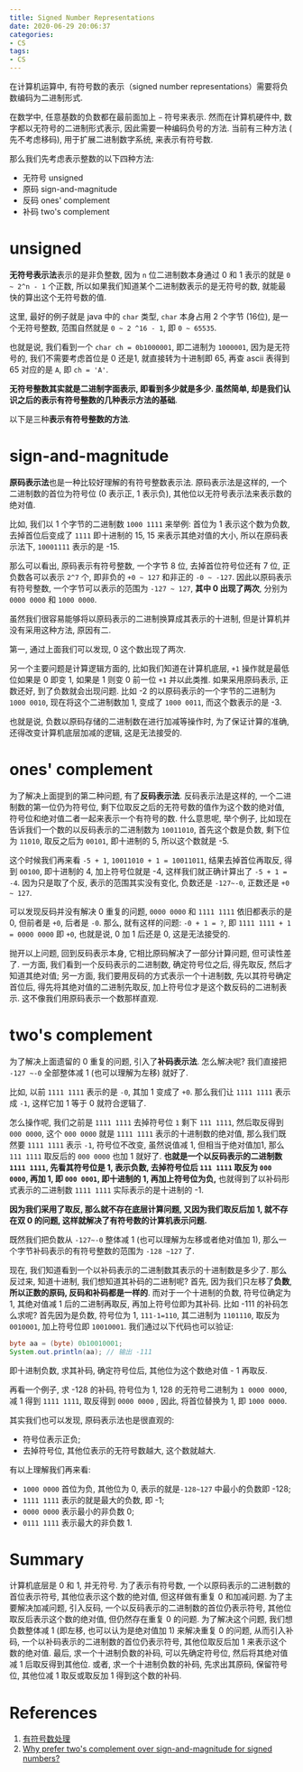```yaml
---
title: Signed Number Representations
date: 2020-06-29 20:06:37
categories:
- CS
tags:
- CS
---
```


在计算机运算中, 有符号数的表示（signed number representations）需要将负数编码为二进制形式.

在数学中, 任意基数的负数都在最前面加上 `−` 符号来表示. 然而在计算机硬件中, 数字都以无符号的二进制形式表示, 因此需要一种编码负号的方法. 当前有三种方法 ( 先不考虑移码), 用于扩展二进制数字系统, 来表示有符号数.

那么我们先考虑表示整数的以下四种方法:

- 无符号 unsigned
- 原码 sign-and-magnitude
- 反码 ones' complement
- 补码 two's complement



# unsigned

**无符号表示法**表示的是非负整数, 因为 `n` 位二进制数本身通过 0 和 1 表示的就是 `0 ~ 2^n - 1` 个正数, 所以如果我们知道某个二进制数表示的是无符号的数, 就能最快的算出这个无符号数的值.

这里, 最好的例子就是 java 中的 `char` 类型, `char` 本身占用 2 个字节 (16位), 是一个无符号整数, 范围自然就是 `0 ~ 2 ^16 - 1`, 即 `0 ~ 65535`.

也就是说, 我们看到一个 `char ch = 0b1000001`, 即二进制为 `1000001`, 因为是无符号的, 我们不需要考虑首位是 0 还是1, 就直接转为十进制即 65, 再查 ascii 表得到 65 对应的是 `A`, 即 `ch = 'A'`. 

**无符号整数其实就是二进制字面表示, 即看到多少就是多少. 虽然简单, 却是我们认识之后的表示有符号整数的几种表示方法的基础**. 

以下是三种**表示有符号整数的方法**.



# sign-and-magnitude

**原码表示法**也是一种比较好理解的有符号整数表示法. 原码表示法是这样的, 一个二进制数的首位为符号位 (0 表示正, 1 表示负), 其他位以无符号表示法来表示数的绝对值.

比如, 我们以 1 个字节的二进制数 `1000 1111` 来举例: 首位为 1 表示这个数为负数, 去掉首位后变成了 `1111` 即十进制的 15, 15 来表示其绝对值的大小, 所以在原码表示法下, `10001111` 表示的是 -15.

那么可以看出, 原码表示有符号整数, 一个字节 8 位, 去掉首位符号位还有 7 位, 正负数各可以表示 `2^7` 个, 即非负的 `+0 ~ 127` 和非正的 `-0 ~ -127`. 因此以原码表示有符号整数, 一个字节可以表示的范围为 `-127 ~ 127`, **其中 0 出现了两次**, 分别为 `0000 0000` 和 `1000 0000`.

虽然我们很容易能够将以原码表示的二进制换算成其表示的十进制, 但是计算机并没有采用这种方法, 原因有二.

第一, 通过上面我们可以发现, 0 这个数出现了两次.

另一个主要问题是计算逻辑方面的, 比如我们知道在计算机底层, `+1` 操作就是最低位如果是 0 即变 1, 如果是 1 则变 0 前一位 `+1` 并以此类推. 如果采用原码表示, 正数还好, 到了负数就会出现问题. 比如 -2 的以原码表示的一个字节的二进制为 `1000 0010`, 现在将这个二进制数加 1, 变成了 `1000 0011`, 而这个数表示的是 -3.

也就是说, 负数以原码存储的二进制数在进行加减等操作时, 为了保证计算的准确, 还得改变计算机底层加减的逻辑, 这是无法接受的.



# ones' complement

为了解决上面提到的第二种问题, 有了**反码表示法**. 反码表示法是这样的, 一个二进制数的第一位仍为符号位, 剩下位取反之后的无符号数的值作为这个数的绝对值, 符号位和绝对值二者一起来表示一个有符号的数. 什么意思呢, 举个例子, 比如现在告诉我们一个数的以反码表示的二进制数为 `10011010`, 首先这个数是负数, 剩下位为 `11010`, 取反之后为 `00101`, 即十进制的 5, 所以这个数就是 -5.

这个时候我们再来看 `-5 + 1`, `10011010 + 1 = 10011011`, 结果去掉首位再取反, 得到 `00100`, 即十进制的 4, 加上符号位就是 -4, 这样我们就正确计算出了 `-5 + 1 = -4`. 因为只是取了个反, 表示的范围其实没有变化, 负数还是 `-127~-0`, 正数还是 `+0 ~ 127`.

可以发现反码并没有解决 0 重复的问题, `0000 0000` 和 `1111 1111` 依旧都表示的是 0, 但前者是 `+0`, 后者是 `-0`. 那么, 就有这样的问题: `-0 + 1 = ?`, 即 `1111 1111 + 1 = 0000 0000` 即 `+0`, 也就是说, 0 加 1 后还是 0, 这是无法接受的.

抛开以上问题, 回到反码表示本身, 它相比原码解决了一部分计算问题, 但可读性差了. 一方面, 我们看到一个反码表示的二进制数, 确定符号位之后, 得先取反, 然后才知道其绝对值; 另一方面, 我们要用反码的方式表示一个十进制数, 先以其符号确定首位后, 得先将其绝对值的二进制先取反, 加上符号位才是这个数反码的二进制表示. 这不像我们用原码表示一个数那样直观.



# two's complement

为了解决上面遗留的 0 重复的问题, 引入了**补码表示法**. 怎么解决呢? 我们直接把 `-127 ~-0` 全部整体减 1 (也可以理解为左移) 就好了.

比如, 以前 `1111 1111` 表示的是 `-0`, 其加 1 变成了 `+0`. 那么我们让 `1111 1111` 表示成 `-1`, 这样它加 1 等于 0 就符合逻辑了.

怎么操作呢, 我们之前是 `1111 1111` 去掉符号位 `1` 剩下 `111 1111`, 然后取反得到 `000 0000`, 这个 `000 0000`  就是 `1111 1111` 表示的十进制数的绝对值, 那么我们既然要 `1111 1111` 表示 `-1`, 符号位不改变, 虽然说值减 1, 但相当于绝对值加1, 那么 `111 1111` 取反后的 `000 0000` 也加 1 就好了. **也就是一个以反码表示的二进制数 `1111 1111`, 先看其符号位是 1, 表示负数, 去掉符号位后 `111 1111` 取反为 `000 0000`, 再加 1, 即 `000 0001`, 即十进制的 1, 再加上符号位为负,** 也就得到了以补码形式表示的二进制数 `1111 1111` 实际表示的是十进制的 -1.

**因为我们采用了取反, 那么就不存在底层计算问题, 又因为我们取反后加 1, 就不存在双 0 的问题, 这样就解决了有符号数的计算机表示问题.**

既然我们把负数从 `-127~-0` 整体减 1 (也可以理解为左移或者绝对值加 1), 那么一个字节补码表示的有符号整数的范围为 `-128 ~127` 了.

现在, 我们知道看到一个以补码表示的二进制数其表示的十进制数是多少了. 那么反过来, 知道十进制, 我们想知道其补码的二进制呢? 首先, 因为我们只左移了**负数**, **所以正数的原码, 反码和补码都是一样的**. 而对于一个十进制的负数, 符号位确定为 1, 其绝对值减 1 后的二进制再取反, 再加上符号位即为其补码. 比如 -111 的补码怎么求呢? 首先因为是负数, 符号位为 1, `111-1=110`, 其二进制为 `1101110`, 取反为 `0010001`, 加上符号位即 `10010001`. 我们通过以下代码也可以验证:

```java
byte aa = (byte) 0b10010001;
System.out.println(aa); // 输出 -111
```

即十进制负数, 求其补码, 确定符号位后, 其他位为这个数绝对值 - 1 再取反. 

再看一个例子, 求 -128 的补码, 符号位为 1, 128 的无符号二进制为 `1 0000 0000`, 减 1 得到 `1111 1111`, 取反得到 `0000 0000` , 因此, 将首位替换为 1, 即 `1000 0000`.

其实我们也可以发现, 原码表示法也是很直观的:

- 符号位表示正负;
- 去掉符号位, 其他位表示的无符号数越大, 这个数就越大.

有以上理解我们再来看:

- `1000 0000` 首位为负, 其他位为 0, 表示的就是`-128~127` 中最小的负数即 -128;
- `1111 1111` 表示的就是最大的负数, 即 -1;
- `0000 0000` 表示最小的非负数 0;
- `0111 1111` 表示最大的非负数 1.



# Summary

计算机底层是 0 和 1, 并无符号. 为了表示有符号数, 一个以原码表示的二进制数的首位表示符号, 其他位表示这个数的绝对值, 但这样做有重复 0  和加减问题. 为了主要解决加减问题, 引入反码, 一个以反码表示的二进制数的首位仍表示符号, 其他位取反后表示这个数的绝对值, 但仍然存在重复 0 的问题. 为了解决这个问题, 我们想负数整体减 1 (即左移, 也可以认为是绝对值加 1) 来解决重复 0 的问题, 从而引入补码, 一个以补码表示的二进制数的首位仍表示符号, 其他位取反后加 1 来表示这个数的绝对值. 最后, 求一个十进制负数的补码, 可以先确定符号位, 然后将其绝对值减 1 后取反得到其他位. 或者, 求一个十进制负数的补码, 先求出其原码, 保留符号位, 其他位减 1 取反或取反加 1 得到这个数的补码.



# References

1. [有符号数处理](https://zh.wikipedia.org/wiki/%E6%9C%89%E7%AC%A6%E8%99%9F%E6%95%B8%E8%99%95%E7%90%86#%E8%A1%A8%E7%A4%BA%E6%96%B9%E5%BC%8F)
2. [Why prefer two's complement over sign-and-magnitude for signed numbers?](https://stackoverflow.com/questions/1125304/why-prefer-twos-complement-over-sign-and-magnitude-for-signed-numbers)